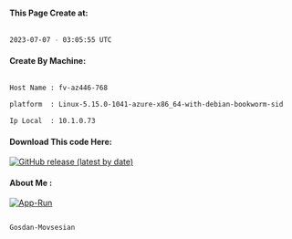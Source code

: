 
   
#### This Page Create at:

```bash

2023-07-07 - 03:05:55 UTC

```

#### Create By Machine:

```bash

Host Name : fv-az446-768

platform  : Linux-5.15.0-1041-azure-x86_64-with-debian-bookworm-sid

Ip Local  : 10.1.0.73

```
#### Download This code Here:

[![GitHub release (latest by date)](https://img.shields.io/github/v/release/Gosdan-Movsesian/Gosdan?style=for-the-badge&label=Download)](https://github.com/Gosdan-Movsesian/Gosdan/releases) 

</p> 

#### About Me :

[![App-Run](https://github.com/Gosdan-Movsesian/Gosdan/actions/workflows/App-Run.yml/badge.svg)](https://github.com/Gosdan-Movsesian/Gosdan/actions/workflows/App-Run.yml)

```bash

Gosdan-Movsesian

```

